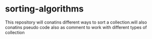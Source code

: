 # sorting-algorithms
This repository will conatins different ways to sort a collection.will also conatins pseudo code also as comment to work with different types of collection
